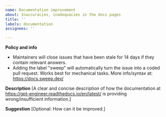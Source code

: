 ```yaml
---
name: Documentation improvement
about: Inaccuracies, inadequacies in the docs pages
title: ''
labels: documentation
assignees: ''

---
```


**Policy and info**
 - Maintainers will close issues that have been stale for 14 days if they contain relevant answers.
 - Adding the label "sweep" will automatically turn the issue into a coded pull request. Works best for mechanical tasks. More info/syntax at: https://docs.sweep.dev/


**Description**
[A clear and concise description of how the documentation at https://gpt-engineer.readthedocs.io/en/latest/ is providing wrong/insufficient information.]

**Suggestion**
[Optional: How can it be improved.]

